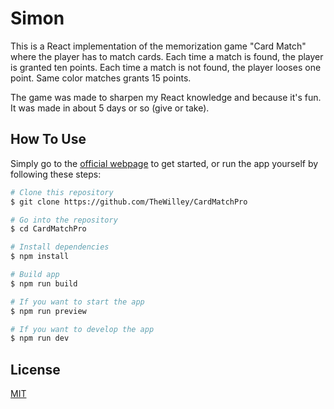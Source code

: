 # Simon

This is a React implementation of the memorization game "Card Match" where the player has to match cards. Each time a match is found, the player is granted ten points. Each time a match is not found, the player looses one point. Same color matches grants 15 points.

The game was made to sharpen my React knowledge and because it's fun. It was made in about 5 days or so (give or take).

## How To Use
Simply go to the [official webpage](https://thewilley.github.io/CardMatchPro/) to get started, or run the app yourself by following these steps:

```bash
# Clone this repository
$ git clone https://github.com/TheWilley/CardMatchPro

# Go into the repository
$ cd CardMatchPro

# Install dependencies
$ npm install

# Build app
$ npm run build

# If you want to start the app 
$ npm run preview

# If you want to develop the app
$ npm run dev
```
## License
[MIT](https://raw.githubusercontent.com/TheWilley/CardMatchPro/main/LICENSE)